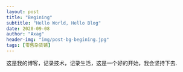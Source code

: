```yaml
---
layout: post
title: "Begining"
subtitle: "Hello World, Hello Blog"
date: 2020-09-08
author: "Axag"
header-img: "img/post-bg-begining.jpg"
tags: [零售杂货铺]
---
```

这是我的博客，记录技术，记录生活，这是一个好的开始，我会坚持下去.